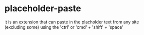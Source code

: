 # placeholder-paste

it is an extension that can paste in the placholder text from any site (excluding some) using the 'ctrl' or 'cmd' + 'shift' + 'space'
